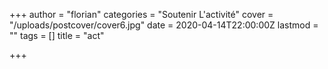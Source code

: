 +++
author = "florian"
categories = "Soutenir L'activité"
cover = "/uploads/postcover/cover6.jpg"
date = 2020-04-14T22:00:00Z
lastmod = ""
tags = []
title = "act"

+++
